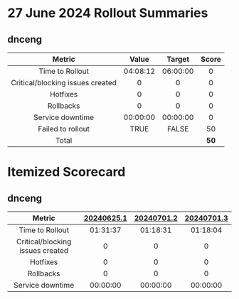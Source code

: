 # 27 June 2024 Rollout Summaries

## dnceng

|              Metric              |   Value  |  Target  |   Score   |
|:--------------------------------:|:--------:|:--------:|:---------:|
| Time to Rollout                  | 04:08:12 | 06:00:00 |     0     |
| Critical/blocking issues created |     0    |    0     |     0     |
| Hotfixes                         |     0    |    0     |     0     |
| Rollbacks                        |     0    |    0     |     0     |
| Service downtime                 | 00:00:00 | 00:00:00 |     0     |
| Failed to rollout                |   TRUE  |   FALSE  |     50     |
| Total                            |          |          |   **50**   |


# Itemized Scorecard

## dnceng

| Metric | [20240625.1](https://dev.azure.com/dnceng/7ea9116e-9fac-403d-b258-b31fcf1bb293/_build/results?buildId=2482552) | [20240701.2](https://dev.azure.com/dnceng/7ea9116e-9fac-403d-b258-b31fcf1bb293/_build/results?buildId=2486318) | [20240701.3](https://dev.azure.com/dnceng/7ea9116e-9fac-403d-b258-b31fcf1bb293/_build/results?buildId=2486403) |
|:-----:|:-----:|:-----:|:-----:|
| Time to Rollout | 01:31:37 | 01:18:31 | 01:18:04 |
| Critical/blocking issues created | 0 | 0 | 0 |
| Hotfixes | 0 | 0 | 0 |
| Rollbacks | 0 | 0 | 0 |
| Service downtime | 00:00:00 | 00:00:00 | 00:00:00 |

